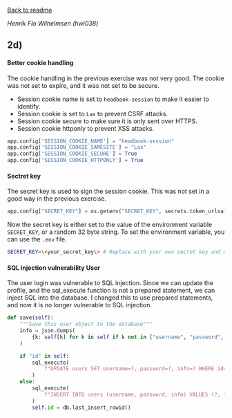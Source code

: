 [Back to readme](../README.md)

_Henrik Flo Wilhelmsen (hwi038)_

## 2d)

#### Better cookie handling

The cookie handling in the previous exercise was not very good. The cookie was not set to expire, and it was not set to be secure.

-   Session cookie name is set to `headbook-session` to make it easier to identify.
-   Session cookie is set to `Lax` to prevent CSRF attacks.
-   Session cookie secure to make sure it is only sent over HTTPS.
-   Session cookie httponly to prevent XSS attacks.

```py
app.config['SESSION_COOKIE_NAME'] = "headbook-session"
app.config['SESSION_COOKIE_SAMESITE'] = "Lax"
app.config['SESSION_COOKIE_SECURE'] = True
app.config['SESSION_COOKIE_HTTPONLY'] = True
```

#### Sectret key

The secret key is used to sign the session cookie. This was not set in a good way in the previous exercise.

```py
app.config["SECRET_KEY"] = os.getenv("SECRET_KEY", secrets.token_urlsafe(32))
```

Now the secret key is either set to the value of the environment variable `SECRET_KEY`, or a random 32 byte string.
To set the environment variable, you can use the `.env` file.

```sh
SECRET_KEY=\<your_secret_key\> # Replace with your own secret key and make it long
```

#### SQL injection vulnerability User

The user login was vulnerable to SQL injection. Since we can update the profile, and the sql_execute function is not a prepared statement, we can inject SQL into the database.
I changed this to use prepared statements, and now it is no longer vulnerable to SQL injection.

```py
def save(self):
    """Save this user object to the database"""
    info = json.dumps(
        {k: self[k] for k in self if k not in ["username", "password", "id"]}
    )

    if "id" in self:
        sql_execute(
            f"UPDATE users SET username=?, password=?, info=? WHERE id=?;", self.username, self.password, info, self.id
        )
    else:
        sql_execute(
            f"INSERT INTO users (username, password, info) VALUES (?, ?, ?);", self.username, self.password, info
        )
        self.id = db.last_insert_rowid()
```
